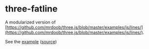 # three-fatline

A modularized version of [https://github.com/mrdoob/three.js/blob/master/examples/js/lines/](https://github.com/mrdoob/three.js/blob/master/examples/js/lines/).

See the [example](https://vasturiano.github.io/three-fatline/example/fat-lines/) ([source](https://github.com/vasturiano/three-fatline/blob/master/example/fat-lines/index.html))
